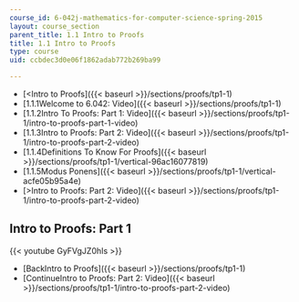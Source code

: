 ```yaml
---
course_id: 6-042j-mathematics-for-computer-science-spring-2015
layout: course_section
parent_title: 1.1 Intro to Proofs
title: 1.1 Intro to Proofs
type: course
uid: ccbdec3d0e06f1862adab772b269ba99

---
```


*   [<Intro to Proofs]({{< baseurl >}}/sections/proofs/tp1-1)
*   [1.1.1Welcome to 6.042: Video]({{< baseurl >}}/sections/proofs/tp1-1)
*   [1.1.2Intro To Proofs: Part 1: Video]({{< baseurl >}}/sections/proofs/tp1-1/intro-to-proofs-part-1-video)
*   [1.1.3Intro to Proofs: Part 2: Video]({{< baseurl >}}/sections/proofs/tp1-1/intro-to-proofs-part-2-video)
*   [1.1.4Definitions To Know For Proofs]({{< baseurl >}}/sections/proofs/tp1-1/vertical-96ac16077819)
*   [1.1.5Modus Ponens]({{< baseurl >}}/sections/proofs/tp1-1/vertical-acfe05b95a4e)
*   [\>Intro to Proofs: Part 2: Video]({{< baseurl >}}/sections/proofs/tp1-1/intro-to-proofs-part-2-video)

Intro to Proofs: Part 1
-----------------------

{{< youtube GyFVgJZ0hIs >}}

*   [BackIntro to Proofs]({{< baseurl >}}/sections/proofs/tp1-1)
*   [ContinueIntro to Proofs: Part 2: Video]({{< baseurl >}}/sections/proofs/tp1-1/intro-to-proofs-part-2-video)